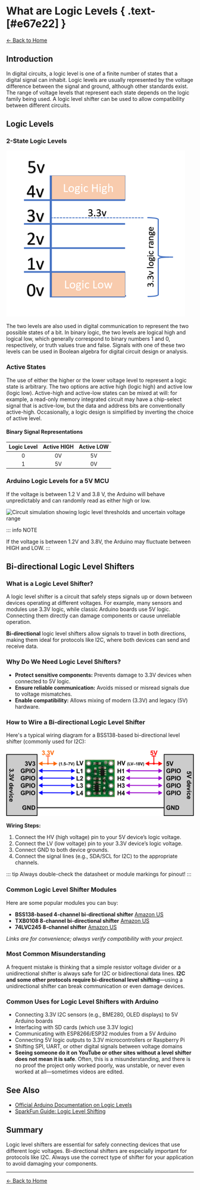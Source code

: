 # What are Logic Levels { .text-[#e67e22] }

[← Back to Home](../index.md)

## Introduction

In digital circuits, a logic level is one of a finite number of states that a digital signal can inhabit. Logic levels are usually represented by the voltage difference between the signal and ground, although other standards exist. The range of voltage levels that represent each state depends on the logic family being used. A logic level shifter can be used to allow compatibility between different circuits.

## Logic Levels

### 2-State Logic Levels

![Logic level diagram showing high and low voltage states](../../assets/images/logiclevel/logic.png "Diagram illustrating digital logic high and low voltage levels")

The two levels are also used in digital communication to represent the two possible states of a bit. In binary logic, the two levels are logical high and logical low, which generally correspond to binary numbers 1 and 0, respectively, or truth values true and false. Signals with one of these two levels can be used in Boolean algebra for digital circuit design or analysis.

### Active States

The use of either the higher or the lower voltage level to represent a logic state is arbitrary. The two options are active high (logic high) and active low (logic low). Active-high and active-low states can be mixed at will: for example, a read-only memory integrated circuit may have a chip-select signal that is active-low, but the data and address bits are conventionally active-high. Occasionally, a logic design is simplified by inverting the choice of active level.

#### Binary Signal Representations

| Logic Level | Active HIGH | Active LOW |
| :---: | :---: | :---: |
| 0 | 0V | 5V |
| 1 | 5V | 0V |

### Arduino Logic Levels for a 5V MCU

If the voltage is between 1.2 V and 3.8 V, the Arduino will behave unpredictably and can randomly read as either high or low.

![Circuit simulation showing logic level thresholds and uncertain voltage range](../../assets/images/logiclevel/circuitjslogic.jpg "CircuitJS simulation demonstrating Arduino logic level thresholds and the uncertain voltage range between 1.2V and 3.8V")

::: info NOTE

If the voltage is between 1.2V and 3.8V, the Arduino may fluctuate between HIGH and LOW.
:::

## Bi-directional Logic Level Shifters

### What is a Logic Level Shifter?

A logic level shifter is a circuit that safely steps signals up or down between devices operating at different voltages. For example, many sensors and modules use 3.3V logic, while classic Arduino boards use 5V logic. Connecting them directly can damage components or cause unreliable operation.

**Bi-directional** logic level shifters allow signals to travel in both directions, making them ideal for protocols like I2C, where both devices can send and receive data.

### Why Do We Need Logic Level Shifters?

- **Protect sensitive components:** Prevents damage to 3.3V devices when connected to 5V logic.
- **Ensure reliable communication:** Avoids missed or misread signals due to voltage mismatches.
- **Enable compatibility:** Allows mixing of modern (3.3V) and legacy (5V) hardware.

### How to Wire a Bi-directional Logic Level Shifter

Here's a typical wiring diagram for a BSS138-based bi-directional level shifter (commonly used for I2C):

![BSS138-based bidirectional level shifter wiring diagram](../../assets/images/logiclevel/levelshifter_wiring.png "Wiring diagram showing how to connect a BSS138-based bidirectional level shifter between 5V and 3.3V devices")

**Wiring Steps:**
1. Connect the HV (high voltage) pin to your 5V device’s logic voltage.
2. Connect the LV (low voltage) pin to your 3.3V device’s logic voltage.
3. Connect GND to both device grounds.
4. Connect the signal lines (e.g., SDA/SCL for I2C) to the appropriate channels.

::: tip
Always double-check the datasheet or module markings for pinout!
:::

### Common Logic Level Shifter Modules

Here are some popular modules you can buy:

- **BSS138-based 4-channel bi-directional shifter**
   [Amazon US](https://www.amazon.com/s?k=logic+level+shifter+bss138)
- **TXB0108 8-channel bi-directional shifter**
   [Amazon US](https://www.amazon.com/s?k=txb0108)
- **74LVC245 8-channel shifter**
   [Amazon US](https://www.amazon.com/s?k=74lvc245)

*Links are for convenience; always verify compatibility with your project.*

### Most Common Misunderstanding

A frequent mistake is thinking that a simple resistor voltage divider or a unidirectional shifter is always safe for I2C or bidirectional data lines.
**I2C and some other protocols require bi-directional level shifting**—using a unidirectional shifter can break communication or even damage devices.

### Common Uses for Logic Level Shifters with Arduino

- Connecting 3.3V I2C sensors (e.g., BME280, OLED displays) to 5V Arduino boards
- Interfacing with SD cards (which use 3.3V logic)
- Communicating with ESP8266/ESP32 modules from a 5V Arduino
- Connecting 5V logic outputs to 3.3V microcontrollers or Raspberry Pi
- Shifting SPI, UART, or other digital signals between voltage domains
- **__Seeing someone do it on YouTube or other sites without a level shifter does not mean it is safe__**. Often, this is a misunderstanding, and there is no proof the project only worked poorly, was unstable, or never even worked at all—sometimes videos are edited.

## See Also

- [Official Arduino Documentation on Logic Levels](https://www.arduino.cc/en/Tutorial/Fundamentals/LogicLevels)
- [SparkFun Guide: Logic Level Shifting](https://learn.sparkfun.com/tutorials/logic-levels/all)

## Summary

Logic level shifters are essential for safely connecting devices that use different logic voltages. Bi-directional shifters are especially important for protocols like I2C. Always use the correct type of shifter for your application to avoid damaging your components.

---

[← Back to Home](../index.md)
